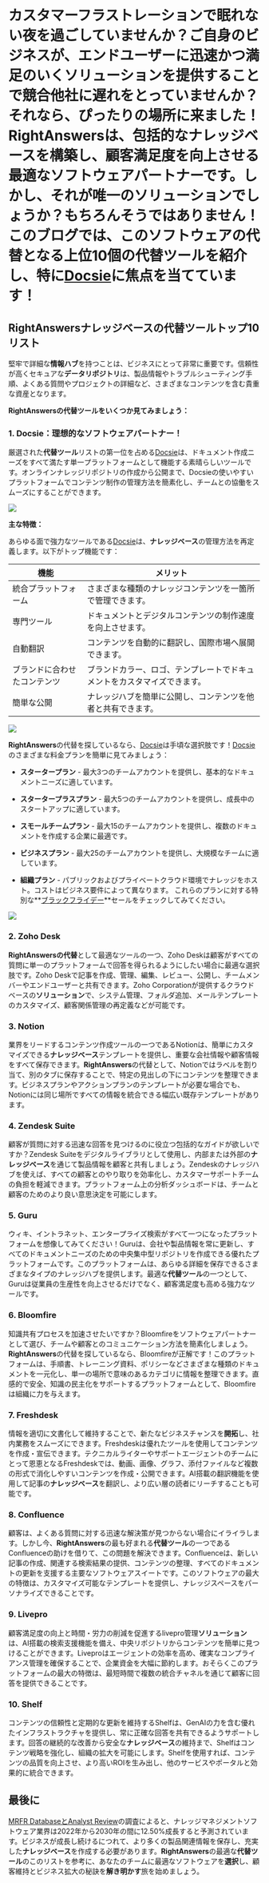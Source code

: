 # カスタマーフラストレーションで眠れない夜を過ごしていませんか？ご自身のビジネスが、エンドユーザーに迅速かつ満足のいく**ソリューション**を提供することで競合他社に遅れをとっていませんか？それなら、ぴったりの場所に来ました！RightAnswersは、包括的な**ナレッジベース**を構築し、顧客満足度を向上させる最適なソフトウェアパートナーです。しかし、それが唯一の**ソリューション**でしょうか？もちろんそうではありません！このブログでは、このソフトウェアの代替となる上位10個の**代替ツール**を紹介し、特に[Docsie](https://www.docsie.io/try_docsie/fb/create_knowledge_base/)に焦点を当てています！

## RightAnswersナレッジベースの代替ツールトップ10リスト

堅牢で詳細な**情報ハブ**を持つことは、ビジネスにとって非常に重要です。信頼性が高くセキュアな**データリポジトリ**は、製品情報やトラブルシューティング手順、よくある質問やプロジェクトの詳細など、さまざまなコンテンツを含む貴重な資産となります。

**RightAnswersの代替ツールをいくつか見てみましょう：**

### 1. Docsie：理想的なソフトウェアパートナー！

厳選された**代替ツール**リストの第一位を占める[Docsie](https://app.docsie.io/login/#/)は、ドキュメント作成ニーズをすべて満たす単一プラットフォームとして機能する素晴らしいツールです。オンラインナレッジリポジトリの作成から公開まで、Docsieの使いやすいプラットフォームでコンテンツ制作の管理方法を簡素化し、チームとの協働をスムーズにすることができます。

![](https://cdn.docsie.io/workspace_PfNzfGj3YfKKtTO4T/doc_QiqgSuNoJpspcExF3/file_gSRUJJ3vNFFNIuceb/image2.png)

**主な特徴：**

あらゆる面で強力なツールである[Docsie](https://app.docsie.io/login/#/)は、**ナレッジベース**の管理方法を再定義します。以下がトップ機能です：

|機能|メリット|
|-|-|
|統合プラットフォーム|さまざまな種類のナレッジコンテンツを一箇所で管理できます。|
|専門ツール|ドキュメントとデジタルコンテンツの制作速度を向上させます。|
|自動翻訳|コンテンツを自動的に翻訳し、国際市場へ展開できます。|
|ブランドに合わせたコンテンツ|ブランドカラー、ロゴ、テンプレートでドキュメントをカスタマイズできます。|
|簡単な公開|ナレッジハブを簡単に公開し、コンテンツを他者と共有できます。|

![](https://cdn.docsie.io/workspace_PfNzfGj3YfKKtTO4T/doc_QiqgSuNoJpspcExF3/file_hJKNsrjDm9Nu5Lb7Q/image6.png)

**RightAnswers**の代替を探しているなら、[Docsie](https://help.docsie.io/)は手頃な選択肢です！[Docsie](https://www.docsie.io/pricing/)のさまざまな料金プランを簡単に見てみましょう：

* **スタータープラン** - 最大3つのチームアカウントを提供し、基本的なドキュメントニーズに適しています。

* **スタータープラスプラン** - 最大5つのチームアカウントを提供し、成長中のスタートアップに適しています。

* **スモールチームプラン** - 最大15のチームアカウントを提供し、複数のドキュメントを作成する企業に最適です。

* **ビジネスプラン** - 最大25のチームアカウントを提供し、大規模なチームに適しています。

* **組織プラン** - パブリックおよびプライベートクラウド環境でナレッジをホスト。コストはビジネス要件によって異なります。
これらのプランに対する特別な**[ブラックフライデー](https://www.docsie.io/blog/articles/docsie-s-black-friday-deal/)**セールをチェックしてみてください。

![](https://cdn.docsie.io/workspace_PfNzfGj3YfKKtTO4T/doc_QiqgSuNoJpspcExF3/file_0QpP5sq8tFB5zWkdl/image4.png)

### 2. Zoho Desk

**RightAnswersの代替**として最適なツールの一つ、Zoho Deskは顧客がすべての質問に単一のプラットフォームで回答を得られるようにしたい場合に最適な選択肢です。Zoho Deskで記事を作成、管理、編集、レビュー、公開し、チームメンバーやエンドユーザーと共有できます。Zoho Corporationが提供するクラウドベースの**ソリューション**で、システム管理、フォルダ追加、メールテンプレートのカスタマイズ、顧客関係管理の再定義などが可能です。

### 3. Notion

業界をリードするコンテンツ作成ツールの一つであるNotionは、簡単にカスタマイズできる**ナレッジベース**テンプレートを提供し、重要な会社情報や顧客情報をすべて保存できます。**RightAnswers**の代替として、Notionではラベルを割り当て、別のタブに保存することで、特定の見出しの下にコンテンツを整理できます。ビジネスプランやアクションプランのテンプレートが必要な場合でも、Notionには同じ場所ですべての情報を統合できる幅広い既存テンプレートがあります。

### 4. Zendesk Suite

顧客が質問に対する迅速な回答を見つけるのに役立つ包括的なガイドが欲しいですか？Zendesk Suiteをデジタルライブラリとして使用し、内部または外部の**ナレッジベース**を通じて製品情報を顧客と共有しましょう。Zendeskのナレッジハブを使えば、すべての顧客とのやり取りを効率化し、カスタマーサポートチームの負担を軽減できます。プラットフォーム上の分析ダッシュボードは、チームと顧客のためのより良い意思決定を可能にします。

### 5. Guru

ウィキ、イントラネット、エンタープライズ検索がすべて一つになったプラットフォームを想像してみてください！Guruは、会社や製品情報を常に更新し、すべてのドキュメントニーズのための中央集中型リポジトリを作成できる優れたプラットフォームです。このプラットフォームは、あらゆる詳細を保存できるさまざまなタイプのナレッジハブを提供します。最適な**代替ツール**の一つとして、Guruは従業員の生産性を向上させるだけでなく、顧客満足度も高める強力なツールです。

### 6. Bloomfire

知識共有プロセスを加速させたいですか？Bloomfireをソフトウェアパートナーとして選び、チームや顧客とのコミュニケーション方法を簡素化しましょう。**RightAnswers**の代替を探しているなら、Bloomfireが正解です！このプラットフォームは、手順書、トレーニング資料、ポリシーなどさまざまな種類のドキュメントを一元化し、単一の場所で意味のあるカテゴリに情報を整理できます。直感的で安全、知識の民主化をサポートするプラットフォームとして、Bloomfireは組織に力を与えます。

### 7. Freshdesk

情報を適切に文書化して維持することで、新たなビジネスチャンスを**開拓**し、社内業務をスムーズにできます。Freshdeskは優れたツールを使用してコンテンツを作成・宣伝できます。テクニカルライターやサポートエージェントのチームにとって恩恵となるFreshdeskでは、動画、画像、グラフ、添付ファイルなど複数の形式で消化しやすいコンテンツを作成・公開できます。AI搭載の翻訳機能を使用して記事の**ナレッジベース**を翻訳し、より広い層の読者にリーチすることも可能です。

### 8. Confluence

顧客は、よくある質問に対する迅速な解決策が見つからない場合にイライラします。しかし今、**RightAnswers**の最も好まれる**代替ツール**の一つであるConfluenceの助けを借りて、この問題を解決できます。Confluenceは、新しい記事の作成、関連する検索結果の提供、コンテンツの整理、すべてのドキュメントの更新を支援する主要なソフトウェアスイートです。このソフトウェアの最大の特徴は、カスタマイズ可能なテンプレートを提供し、ナレッジスペースをパーソナライズできることです。

### 9. Livepro

顧客満足度の向上と時間・労力の削減を促進するlivepro管理**ソリューション**は、AI搭載の検索支援機能を備え、中央リポジトリからコンテンツを簡単に見つけることができます。Liveproはエージェントの効率を高め、確実なコンプライアンス管理を確保することで、企業資金を大幅に節約します。おそらくこのプラットフォームの最大の特徴は、最短時間で複数の統合チャネルを通じて顧客に回答を提供できることです。

### 10. Shelf

コンテンツの信頼性と定期的な更新を維持するShelfは、GenAIの力を含む優れたインフラストラクチャを提供し、常に正確な回答を共有できるようサポートします。回答の継続的な改善から安全な**ナレッジベース**の維持まで、Shelfはコンテンツ戦略を強化し、組織の拡大を可能にします。Shelfを使用すれば、コンテンツの品質を向上させ、より高いROIを生み出し、他のサービスやポータルと効果的に統合できます。

## 最後に

[MRFR DatabaseとAnalyst Review](https://www.marketresearchfuture.com/reports/knowledge-management-software-market-4193)の調査によると、ナレッジマネジメントソフトウェア業界は2022年から2030年の間に12.50%成長すると予測されています。ビジネスが成長し続けるにつれて、より多くの製品関連情報を保存し、充実した**ナレッジベース**を作成する必要があります。**RightAnswers**の最適な**代替ツール**のこのリストを参考に、あなたのチームに最適なソフトウェアを**選択**し、顧客維持とビジネス拡大の秘訣を**解き明かす**旅を始めましょう。